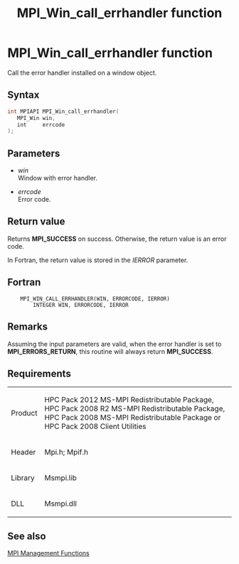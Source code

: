 ﻿---
title: MPI_Win_call_errhandler function
TOCTitle: MPI_Win_call_errhandler function
ms:assetid: f801a8d2-f467-43ce-b4e4-e6096d3013ff
ms:mtpsurl: https://msdn.microsoft.com/en-us/library/Dn520593(v=VS.85)
ms:contentKeyID: 59361064
ms.date: 03/28/2018
mtps_version: v=VS.85
f1_keywords:
- MPI_WIN_CALL_ERRHANDLER
- mpif/MPI_Win_call_errhandler
- mpi/MPI_WIN_CALL_ERRHANDLER
dev_langs:
- C++
- C
---

# MPI\_Win\_call\_errhandler function

Call the error handler installed on a window object.

## Syntax

``` c++
int MPIAPI MPI_Win_call_errhandler(
   MPI_Win win,
   int     errcode
);
```

## Parameters

  - *win*  
    Window with error handler.

  - *errcode*  
    Error code.

## Return value

Returns **MPI\_SUCCESS** on success. Otherwise, the return value is an error code.

In Fortran, the return value is stored in the *IERROR* parameter.

## Fortran

``` FORTRAN
    MPI_WIN_CALL_ERRHANDLER(WIN, ERRORCODE, IERROR)
        INTEGER WIN, ERRORCODE, IERROR
```

## Remarks

Assuming the input parameters are valid, when the error handler is set to **MPI\_ERRORS\_RETURN**, this routine will always return **MPI\_SUCCESS**.

## Requirements

<table>
<colgroup>
<col  />
<col  />
</colgroup>
<tbody>
<tr class="odd">
<td><p>Product</p></td>
<td><p>HPC Pack 2012 MS-MPI Redistributable Package, HPC Pack 2008 R2 MS-MPI Redistributable Package, HPC Pack 2008 MS-MPI Redistributable Package or HPC Pack 2008 Client Utilities</p></td>
</tr>
<tr class="even">
<td><p>Header</p></td>
<td>Mpi.h;
Mpif.h</td>
</tr>
<tr class="odd">
<td><p>Library</p></td>
<td>Msmpi.lib</td>
</tr>
<tr class="even">
<td><p>DLL</p></td>
<td>Msmpi.dll</td>
</tr>
</tbody>
</table>


## See also

[MPI Management Functions](mpi-management-functions.md)

